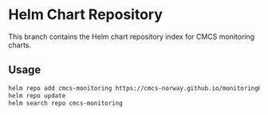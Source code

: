 # Helm Chart Repository

This branch contains the Helm chart repository index for CMCS monitoring charts.

## Usage

```bash
helm repo add cmcs-monitoring https://cmcs-norway.github.io/monitoringHelmTemplate/
helm repo update
helm search repo cmcs-monitoring
```

